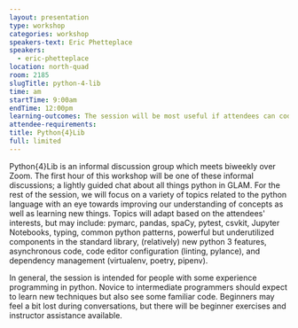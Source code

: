```yaml
---
layout: presentation
type: workshop
categories: workshop
speakers-text: Eric Phetteplace
speakers:
  - eric-phetteplace
location: north-quad
room: 2185
slugTitle: python-4-lib
time: am
startTime: 9:00am
endTime: 12:00pm
learning-outcomes: The session will be most useful if attendees can code at least a little bit in python. People who are totally new to the language are welcome but should expect parts of the conversation to be difficult to follow.
attendee-requirements:
title: Python{4}Lib
full: limited
---
```

Python{4}Lib is an informal discussion group which meets biweekly over Zoom. The first hour of this workshop will be one of these informal discussions; a lightly guided chat about all things python in GLAM. For the rest of the session, we will focus on a variety of topics related to the python language with an eye towards improving our understanding of concepts as well as learning new things. Topics will adapt based on the attendees' interests, but may include: pymarc, pandas, spaCy, pytest, csvkit, Jupyter Notebooks, typing, common python patterns, powerful but underutilized components in the standard library, (relatively) new python 3 features, asynchronous code, code editor configuration (linting, pylance), and dependency management (virtualenv, poetry, pipenv).

In general, the session is intended for people with some experience programming in python. Novice to intermediate programmers should expect to learn new techniques but also see some familiar code. Beginners may feel a bit lost during conversations, but there will be beginner exercises and instructor assistance available.
